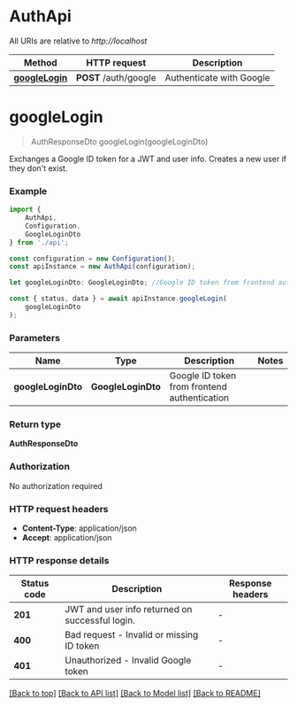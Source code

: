 # AuthApi

All URIs are relative to *http://localhost*

|Method | HTTP request | Description|
|------------- | ------------- | -------------|
|[**googleLogin**](#googlelogin) | **POST** /auth/google | Authenticate with Google|

# **googleLogin**
> AuthResponseDto googleLogin(googleLoginDto)

Exchanges a Google ID token for a JWT and user info. Creates a new user if they don\'t exist.

### Example

```typescript
import {
    AuthApi,
    Configuration,
    GoogleLoginDto
} from './api';

const configuration = new Configuration();
const apiInstance = new AuthApi(configuration);

let googleLoginDto: GoogleLoginDto; //Google ID token from frontend authentication

const { status, data } = await apiInstance.googleLogin(
    googleLoginDto
);
```

### Parameters

|Name | Type | Description  | Notes|
|------------- | ------------- | ------------- | -------------|
| **googleLoginDto** | **GoogleLoginDto**| Google ID token from frontend authentication | |


### Return type

**AuthResponseDto**

### Authorization

No authorization required

### HTTP request headers

 - **Content-Type**: application/json
 - **Accept**: application/json


### HTTP response details
| Status code | Description | Response headers |
|-------------|-------------|------------------|
|**201** | JWT and user info returned on successful login. |  -  |
|**400** | Bad request - Invalid or missing ID token |  -  |
|**401** | Unauthorized - Invalid Google token |  -  |

[[Back to top]](#) [[Back to API list]](../README.md#documentation-for-api-endpoints) [[Back to Model list]](../README.md#documentation-for-models) [[Back to README]](../README.md)


